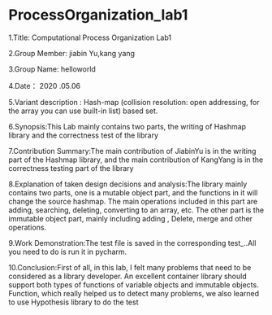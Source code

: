 # ProcessOrganization_lab1

1.Title: Computational Process Organization  Lab1

2.Group Member: jiabin Yu,kang yang

3.Group Name: helloworld

4.Date：    2020 .05.06

5.Variant description :  Hash-map (collision resolution: open addressing, for the array you can use built-in list) based set.


6.Synopsis:This Lab mainly contains two parts, the writing of Hashmap library and the correctness test of the library

7.Contribution Summary:The main contribution of JiabinYu is in the writing part of the Hashmap library, and the main contribution of KangYang is in the correctness testing part of the library

8.Explanation of taken design decisions and analysis:The library mainly contains two parts, one is a mutable object part, and the functions in it will change the source hashmap. The main operations included in this part are adding, searching, deleting, converting to an array, etc. The other part is the immutable object part, mainly including adding , Delete, merge and other operations.

9.Work Demonstration:The test file is saved in the corresponding test_..All you need to do is run it in pycharm.

10.Conclusion:First of all, in this lab, I felt many problems that need to be considered as a library developer. An excellent container library should support both types of functions of variable objects and immutable objects. Function, which really helped us to detect many problems, we also learned to use Hypothesis library to do the test